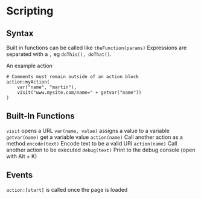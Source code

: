 # Scripting

## Syntax
Built in functions can be called like `theFunction(params)`
Expressions are separated with a `,` eg `doThis(), doThat()`. 

An example action

```
# Comments must remain outside of an action block
action:myAction(
	var("name", "martin"),
	visit("www.mysite.com/name=" + getvar("name"))
)
```

## Built-In Functions
`visit` opens a URL
`var(name, value)` assigns a value to a variable
`getvar(name)` get a variable value
`action(name)` Call another action as a method
`encode(text)` Encode text to be a valid URI
`action(name)` Call another action to be executed
`debug(text)`  Print to the debug console (open with Alt + K)

## Events
`action:[start]` is called once the page is loaded